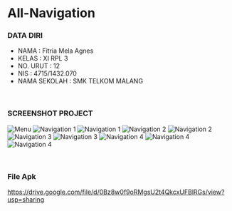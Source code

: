 # All-Navigation

### DATA DIRI
- NAMA          : Fitria Mela Agnes
- KELAS         : XI RPL 3
- NO. URUT      : 12
- NIS           : 4715/1432.070
- NAMA SEKOLAH  : SMK TELKOM MALANG

<br>

### SCREENSHOT PROJECT <br>
![Menu](https://github.com/FitriaMelaAgnes/All-Navigation/blob/master/1.jpeg)
![Navigation 1](https://github.com/FitriaMelaAgnes/All-Navigation/blob/master/2.jpeg)
![Navigation 1](https://github.com/FitriaMelaAgnes/All-Navigation/blob/master/3.jpeg)
![Navigation 2](https://github.com/FitriaMelaAgnes/All-Navigation/blob/master/4.jpeg)
![Navigation 2](https://github.com/FitriaMelaAgnes/All-Navigation/blob/master/5.jpeg)
![Navigation 3](https://github.com/FitriaMelaAgnes/All-Navigation/blob/master/6.jpeg)
![Navigation 3](https://github.com/FitriaMelaAgnes/All-Navigation/blob/master/7.jpeg)
![Navigation 4](https://github.com/FitriaMelaAgnes/All-Navigation/blob/master/8.jpeg)
![Navigation 4](https://github.com/FitriaMelaAgnes/All-Navigation/blob/master/10.jpeg)
![Navigation 4](https://github.com/FitriaMelaAgnes/All-Navigation/blob/master/9.jpeg)

<br>

### File Apk <br>
https://drive.google.com/file/d/0Bz8w0f9oRMgsU2t4QkcxUFBlRGs/view?usp=sharing
